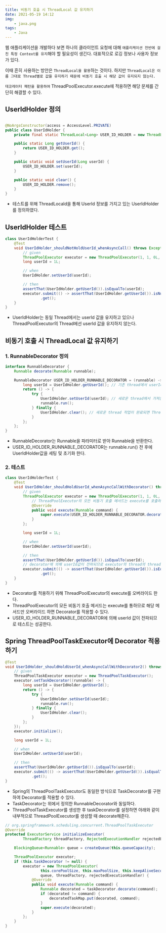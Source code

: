 ```yaml
---
title: 비동기 호출 시 ThreadLocal 값 유지하기 
date: 2021-05-19 14:12 
img:
    - java.png 
tags:
    - Java
---
```


웹 애플리케이션을 개발하다 보면 하나의 클라이언트 요청에 대해 `애플리케이션 전반에 걸친 특정 Context를 유지`해야 할 필요성이 생긴다. 대표적으로 로깅 정보나 사용자 정보가 있다.

이때 흔히 사용하는 방안은 `ThreadLocal을 활용`하는 것이다. 하지만 `ThreadLocal은 이름 그대로 Thread별로 값을 유지하기 때문에 비동기 호출 시 해당 값이 유지되지 않는다.`

`데코레이터 패턴을 활용하여` ThreadPoolExecutor.execute에 적용하면 해당 문제를 간단히 해결할 수 있다.

## UserIdHolder 정의

```java

@NoArgsConstructor(access = AccessLevel.PRIVATE)
public class UserIdHolder {
    private final static ThreadLocal<Long> USER_ID_HOLDER = new ThreadLocal<>();

    public static Long getUserId() {
        return USER_ID_HOLDER.get();
    }

    public static void setUserId(Long userId) {
        USER_ID_HOLDER.set(userId);
    }

    public static void clear() {
        USER_ID_HOLDER.remove();
    }
}
```

- 테스트를 위해 ThreadLocald을 통해 UserId 정보를 가지고 있는 UserIdHolder를 정의하였다.

## UserIdHolder 테스트

```java
class UserIdHolderTest {
    @Test
    void UserIdHolder_shouldNotHoldUserId_whenAsyncCall() throws Exception {
        // given
        ThreadPoolExecutor executor = new ThreadPoolExecutor(1, 1, 0L, TimeUnit.MILLISECONDS, new LinkedBlockingQueue<>());
        long userId = 1L;

        // when
        UserIdHolder.setUserId(userId);

        // then
        assertThat(UserIdHolder.getUserId()).isEqualTo(userId);
        executor.submit(() -> assertThat(UserIdHolder.getUserId()).isNull()) // 다른 Thread에서 수행되므로 userId는 null이다.
                .get();
    }
}
```
- UserIdHolder는 동일 Thread에서는 userId 값을 유지하고 있으나 ThreadPoolExecutor의 Thread에선 userId 값을 유지하지 않는다. 

## 비동기 호출 시 ThreadLocal 값 유지하기
### 1. RunnableDecorator 정의
```java
interface RunnableDecorator {
    Runnable decorate(Runnable runnable);

    RunnableDecorator USER_ID_HOLDER_RUNNABLE_DECORATOR = (runnable) -> {
        long userId = UserIdHolder.getUserId(); // 기존 thread에서 userId를 가져온다.
        return () -> {
            try {
                UserIdHolder.setUserId(userId); // 새로운 thread에서 가져온 userId를 세팅한다.
                runnable.run();
            } finally {
                UserIdHolder.clear(); // 새로운 thread 작업이 완료되면 ThreadLocal 값을 초기화한다.
            }
        };
    };
}
```
- RunnableDecorator는 Runnable을 파라미터로 받아 Runnable을 반환한다.
- USER_ID_HOLDER_RUNNABLE_DECORATOR는 runnable.run() 전 후에 UserIdHolder값을 세팅 및 초기화 한다.

### 2. 테스트
```java
class UserIdHolderTest {
    @Test
    void UserIdHolder_shouldHoldUserId_whenAsyncCallWithDecorator() throws Exception {
        // given
        ThreadPoolExecutor executor = new ThreadPoolExecutor(1, 1, 0L, TimeUnit.MILLISECONDS, new LinkedBlockingQueue<>()) {
            // ThreadPoolExecutor의 모든 비동기 호출 메서드는 execute를 호출하므로 execute만 오버라이드하여 decorator를 적용시켜준다. 
            @Override
            public void execute(Runnable command) { 
                super.execute(USER_ID_HOLDER_RUNNABLE_DECORATOR.decorate(command));
            }
        };

        long userId = 1L;

        // when
        UserIdHolder.setUserId(userId);

        // then
        assertThat(UserIdHolder.getUserId()).isEqualTo(userId);
        // decorator에 의해 userId값이 전파되므로 executor의 thread의 threadLocal도 userId값을 정상적으로 가진다.  
        executor.submit(() -> assertThat(UserIdHolder.getUserId()).isEqualTo(userId)) 
                .get();
    }
}
```
- Decorator를 적용하기 위해 ThreadPoolExecutor의 execute를 오버라이드 한다. 
- ThreadPoolExecutor의 모든 비동기 호출 메서드는 execute를 통하므로 해당 메서드만 오버라이드 하면 Decorator를 적용할 수 있다.
- USER_ID_HOLDER_RUNNABLE_DECORATOR에 의해 userId 값이 전파되므로 테스트는 성공한다.

## Spring ThreadPoolTaskExecutor에 Decorator 적용하기
```java
@Test
void UserIdHolder_shouldHoldUserId_whenAsyncCallWithDecorator2() throws Exception {
    // given
    ThreadPoolTaskExecutor executor = new ThreadPoolTaskExecutor();
    executor.setTaskDecorator((runnable) -> {
        long userId = UserIdHolder.getUserId();
        return () -> {
            try {
                UserIdHolder.setUserId(userId);
                runnable.run();
            } finally {
                UserIdHolder.clear();
            }
        };
    });
    executor.initialize();

    long userId = 1L;

    // when
    UserIdHolder.setUserId(userId);

    // then
    assertThat(UserIdHolder.getUserId()).isEqualTo(userId);
    executor.submit(() -> assertThat(UserIdHolder.getUserId()).isEqualTo(userId))
            .get();
}
```
- Spring의 ThreadPoolTaskExecutor도 동일한 방식으로 TaskDecorator를 구현하여 Decorator를 적용할 수 있다.
- TaskDecorator는 위에서 정의한 RunnableDecorator와 동일하다.
- ThreadPoolTaskExecutor를 생성한 후 taskDecorator를 설정하면 아래와 같이 내부적으로 ThreadPoolExecutor를 생성할 때 decorate해준다.

```java
// org.springframework.scheduling.concurrent.ThreadPoolTaskExecutor
@Override
protected ExecutorService initializeExecutor(
        ThreadFactory threadFactory, RejectedExecutionHandler rejectedExecutionHandler) {

    BlockingQueue<Runnable> queue = createQueue(this.queueCapacity);

    ThreadPoolExecutor executor;
    if (this.taskDecorator != null) {
        executor = new ThreadPoolExecutor(
                this.corePoolSize, this.maxPoolSize, this.keepAliveSeconds, TimeUnit.SECONDS,
                queue, threadFactory, rejectedExecutionHandler) {
            @Override
            public void execute(Runnable command) {
                Runnable decorated = taskDecorator.decorate(command);
                if (decorated != command) {
                    decoratedTaskMap.put(decorated, command);
                }
                super.execute(decorated);
            }
        };
    }
}
```

